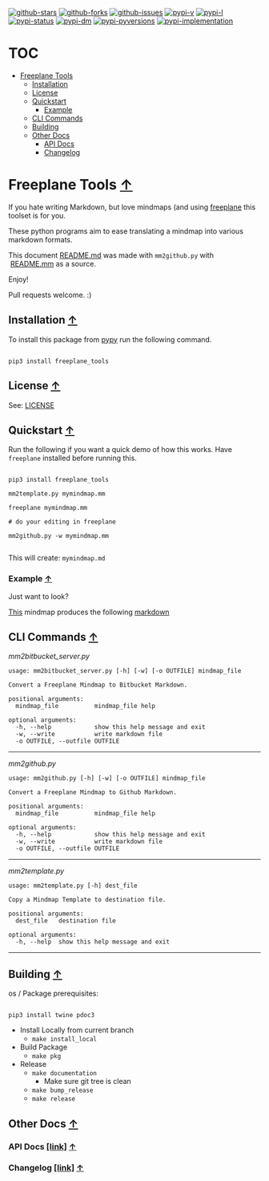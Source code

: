 [![github-stars](https://img.shields.io/github/stars/shollingsworth/freeplane_tools "github-stars")](https://github.com/shollingsworth/freeplane_tools/stargazers) [![github-forks](https://img.shields.io/github/forks/shollingsworth/freeplane_tools "github-forks")](https://github.com/shollingsworth/freeplane_tools/network/members) [![github-issues](https://img.shields.io/github/issues/shollingsworth/freeplane_tools "github-issues")](https://github.com/shollingsworth/freeplane_tools/issues) [![pypi-v](https://img.shields.io/pypi/v/freeplane-tools "pypi-v")](https://pypi.org/project/freeplane-tools) [![pypi-l](https://img.shields.io/pypi/l/freeplane-tools "pypi-l")](https://pypi.org/project/freeplane-tools) [![pypi-status](https://img.shields.io/pypi/status/freeplane-tools "pypi-status")](https://pypi.org/project/freeplane-tools) [![pypi-dm](https://img.shields.io/pypi/dm/freeplane-tools "pypi-dm")](https://pypi.org/project/freeplane-tools) [![pypi-pyversions](https://img.shields.io/pypi/pyversions/freeplane-tools "pypi-pyversions")](https://pypi.org/project/freeplane-tools) [![pypi-implementation](https://img.shields.io/pypi/implementation/freeplane-tools "pypi-implementation")](https://pypi.org/project/freeplane-tools) 

# TOC
* [Freeplane Tools](#freeplane-tools-)
   * [Installation](#installation-)
   * [License](#license-)
   * [Quickstart](#quickstart-)
      * [Example](#example-)
   * [CLI Commands](#cli-commands-)
   * [Building](#building-)
   * [Other Docs](#other-docs-)
      * [API Docs](#api-docs-)
      * [Changelog](#changelog-)


# Freeplane Tools [&#8593;](#toc)
If you hate writing Markdown, but love mindmaps (and using [freeplane](https://www.freeplane.org/wiki/index.php/Home) this toolset is for you.

These python programs aim to ease translating a mindmap into various markdown formats.

This document [README.md](./README.md) was made with `mm2github.py` with  [README.mm](./README.mm) as a source.

Enjoy!

Pull requests welcome. :)
## Installation [&#8593;](#toc)
To install this package from [pypy](https://pypi.org/project/freeplane-tools/) run the following command.


```

pip3 install freeplane_tools

```

## License [&#8593;](#toc)
See: [LICENSE](./LICENSE)
## Quickstart [&#8593;](#toc)
Run the following if you want a quick demo of how this works. Have `freeplane` installed before running this.


```

pip3 install freeplane_tools

mm2template.py mymindmap.mm

freeplane mymindmap.mm

# do your editing in freeplane

mm2github.py -w mymindmap.mm


```

This will create: `mymindmap.md`
### Example [&#8593;](#toc)
Just want to look?

[This](./examples/template.mm) mindmap produces the following [markdown](./examples/template.md)
## CLI Commands [&#8593;](#toc)
*mm2bitbucket_server.py*
```
usage: mm2bitbucket_server.py [-h] [-w] [-o OUTFILE] mindmap_file

Convert a Freeplane Mindmap to Bitbucket Markdown.

positional arguments:
  mindmap_file          mindmap_file help

optional arguments:
  -h, --help            show this help message and exit
  -w, --write           write markdown file
  -o OUTFILE, --outfile OUTFILE

```
---
*mm2github.py*
```
usage: mm2github.py [-h] [-w] [-o OUTFILE] mindmap_file

Convert a Freeplane Mindmap to Github Markdown.

positional arguments:
  mindmap_file          mindmap_file help

optional arguments:
  -h, --help            show this help message and exit
  -w, --write           write markdown file
  -o OUTFILE, --outfile OUTFILE

```
---
*mm2template.py*
```
usage: mm2template.py [-h] dest_file

Copy a Mindmap Template to destination file.

positional arguments:
  dest_file   destination file

optional arguments:
  -h, --help  show this help message and exit

```
---
## Building [&#8593;](#toc)
os / Package prerequisites:

```

pip3 install twine pdoc3

```

* Install Locally from current branch
   * ``` make install_local ```
* Build Package
   * ``` make pkg ```
* Release
   * ```make documentation```
      * Make sure git tree is clean
   * ```make bump_release```
   * ```make release```
## Other Docs [&#8593;](#toc)

### API Docs [\[link\]](https://shollingsworth.github.io/freeplane_tools/) [&#8593;](#toc)

### Changelog [\[link\]](./CHANGELOG.md) [&#8593;](#toc)

